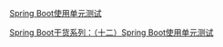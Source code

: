 [Spring Boot使用单元测试](https://blog.csdn.net/sz85850597/article/details/80427408)

[Spring Boot干货系列：（十二）Spring Boot使用单元测试](http://tengj.top/2017/12/28/springboot12/)